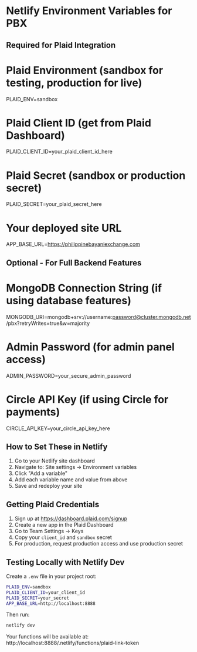 # Netlify Environment Variables for PBX

## Required for Plaid Integration

# Plaid Environment (sandbox for testing, production for live)
PLAID_ENV=sandbox

# Plaid Client ID (get from Plaid Dashboard)
PLAID_CLIENT_ID=your_plaid_client_id_here

# Plaid Secret (sandbox or production secret)
PLAID_SECRET=your_plaid_secret_here

# Your deployed site URL
APP_BASE_URL=https://philippinebayaniexchange.com

## Optional - For Full Backend Features

# MongoDB Connection String (if using database features)
MONGODB_URI=mongodb+srv://username:password@cluster.mongodb.net/pbx?retryWrites=true&w=majority

# Admin Password (for admin panel access)
ADMIN_PASSWORD=your_secure_admin_password

# Circle API Key (if using Circle for payments)
CIRCLE_API_KEY=your_circle_api_key_here

## How to Set These in Netlify

1. Go to your Netlify site dashboard
2. Navigate to: Site settings → Environment variables
3. Click "Add a variable"
4. Add each variable name and value from above
5. Save and redeploy your site

## Getting Plaid Credentials

1. Sign up at https://dashboard.plaid.com/signup
2. Create a new app in the Plaid Dashboard
3. Go to Team Settings → Keys
4. Copy your `client_id` and `sandbox` secret
5. For production, request production access and use production secret

## Testing Locally with Netlify Dev

Create a `.env` file in your project root:

```bash
PLAID_ENV=sandbox
PLAID_CLIENT_ID=your_client_id
PLAID_SECRET=your_secret
APP_BASE_URL=http://localhost:8888
```

Then run:
```bash
netlify dev
```

Your functions will be available at:
http://localhost:8888/.netlify/functions/plaid-link-token
